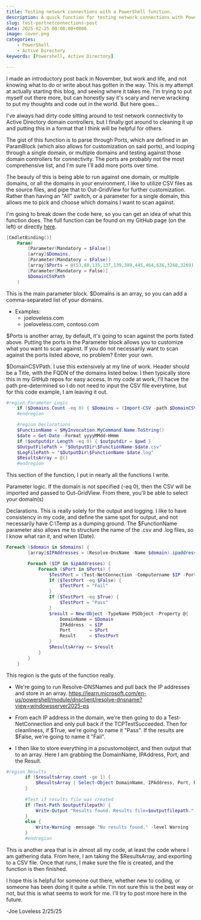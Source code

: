 ```yaml
---
title: Testing network connections with a PowerShell function.
description: A quick function for testing network connections with PowerShell.
slug: test-portnetconnections-post
date: 2025-02-25 00:00:00+0000
image: cover.png
categories:
    - PowerShell
    - Active Directory
keywords: [Powershell, Active Directory]

---
```


I made an introductory post back in November, but work and life, and not knowing what to do or write about has gotten in the way. This is my attempt at actually starting this blog, and seeing where it takes me. I'm trying to put myself out there more, but can honestly say it's scary and nerve wracking to put my thoughts and code out in the world. But here goes...

I've always had dirty code sitting around to test network connectivity to Active Directory domain controllers, but I finally got around to cleaning it up and putting this in a format that I think will be helpful for others.

The gist of this function is to parse through Ports, which are defined in an ParamBlock (which also allows for customization on said ports), and looping through a single domain, or multiple domains and testing against those domain controllers for connectivity. The ports are probably not the most comprehensive list, and I'm sure I'll add more ports over time.

The beauty of this is being able to run against one domain, or multiple domains, or all the domains in your environment. I like to utilize CSV files as the source files, and pipe that to Out-GridView for further customization. Rather than having an "All" switch, or a parameter for a single domain, this allows me to pick and choose which domains I want to scan against.

I'm going to break down the code here, so you can get an idea of what this function does. The full function can be found on my GitHub page (on the left) or directly [here](https://github.com/Pacers31Colts18/ActiveDirectory/blob/main/Test-PortNetConnection.ps1).

```powershell
[CmdletBinding()]
    Param(
        [Parameter(Mandatory = $False)]
        [array]$Domains,
        [Parameter(Mandatory = $False)]
        [array]$Ports = @(53,88,135,137,139,389,445,464,636,3268,3269),
        [Parameter(Mandatory = False)]
        $DomainCSVPath
    )
```

This is the main parameter block. $Domains is an array, so you can add a comma-separated list of your domains. 
- Examples: 
    - joeloveless.com
    - joeloveless.com, contoso.com

$Ports is another array, by default, it's going to scan against the ports listed above. Putting the ports in the Parameter block allows you to customize what you want to scan against. If you do not necessarily want to scan against the ports listed above, no problem? Enter your own.

$DomainCSVPath. I use this extensively at my line of work. Header should be a Title, with the FQDN of the domains listed below. I then typically store this in my GitHub repos for easy access. In my code at work, I'll hacve the path pre-determined so I do not need to input the CSV file everytime, but for this code example, I am leaving it out.

```powershell
#region Parameter Logic
    if ($Domains.Count -eq 0) { $Domains = (Import-CSV -path $DomainCSVPath | Out-GridView -PassThru).Title }   
    #endregion

    #region Declarations
    $FunctionName = $MyInvocation.MyCommand.Name.ToString()
    $date = Get-Date -Format yyyyMMdd-HHmm
    if ($outputdir.Length -eq 0) { $outputdir = $pwd }
    $OutputFilePath = "$OutputDir\$FunctionName-$date.csv"
    $LogFilePath = "$OutputDir\$FunctionName-$date.log"
    $ResultsArray = @()
    #endregion
```

This section of the function, I put in nearly all the functions I write.

Parameter logic. If the domain is not specified (-eq 0), then the CSV will be imported and passed to Out-GridView. From there, you'll be able to select your domain(s)

Declarations. This is really solely for the output and logging. I like to have consistency in my code, and define the same spot for output, and not necessarily have C:\Temp as a dumping ground. The $FunctionName parameter also allows me to structure the name of the .csv and .log files, so I know what ran it, and when (Date).

```powershell
Foreach ($domain in $domains) {
        [array]$IPAddresses = (Resolve-DnsName -Name $domain).ipaddress

        Foreach ($IP in $ipAddresses) {
            Foreach ($Port in $Ports) {
                $TestPort = (Test-NetConnection -Computername $IP -Port $Port).TcpTestSucceeded
                If ($TestPort -eq $False) {
                    $TestPort = "Fail"
                }
                If ($TestPort -eq $True) {
                    $TestPort = "Pass"
                }
                $result = New-Object -TypeName PSObject -Property @{
                    DomainName = $Domain
                    IPAddress  = $IP
                    Port       = $Port
                    Result     = $TestPort 
                }
                $ResultsArray += $result
            }
        }
    }
```

This region is the guts of the function really.

 - We're going to run Resolve-DNSNames and pull back the IP addresses and store in an array. https://learn.microsoft.com/en-us/powershell/module/dnsclient/resolve-dnsname?view=windowsserver2025-ps

 - From each IP address in the domain, we're then going to do a Test-NetConnection and only pull back if the TCPTestSucceeded. Then for cleanliness, if $True, we're going to name it "Pass". If the results are $False, we're going to name it "Fail".

 - I then like to store everything in a pscustomobject, and then output that to an array. Here I am grabbing the DomainName, IPAddress, Port, and the Result.

 ```powershell
 #region Results
        if ($resultsArray.count -ge 1) {
            $ResultsArray | Select-Object DomainName, IPAddress, Port, Result | Sort-Object -Property DomainName, IPAddress | Export-Csv -Path $outputfilepath -NoTypeInformation
        }
    
        #Test if results file was created
        If (Test-Path $outputfilepath) {
            Write-Output "Results found. Results file=$outputfilepath."
        }
        else {
            Write-Warning -message "No results found." -level Warning
        }
        #endregion
```

This is another area that is in almost all my code, at least the code where I am gathering data. From here, I am taking the $ResultsArray, and exporting to a CSV file. Once that runs, I make sure the file is created, and the function is then finished.

I hope this is helpful for someone out there, whether new to coding, or someone has been doing it quite a while. I'm not sure this is the best way or not, but this is what seems to work for me. I'll try to post more here in the future.

-Joe Loveless 2/25/25